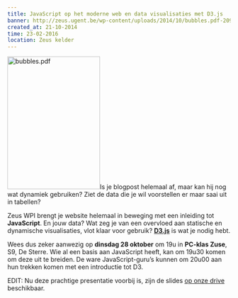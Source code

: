 ```yaml
---
title: JavaScript op het moderne web en data visualisaties met D3.js
banner: http://zeus.ugent.be/wp-content/uploads/2014/10/bubbles.pdf-209x300.png
created_at: 21-10-2014
time: 23-02-2016
location: Zeus kelder
---
```


<a href="https://zeus.ugent.be/wp-content/uploads/2014/10/bubbles.pdf.png"><img src="http://zeus.ugent.be/wp-content/uploads/2014/10/bubbles.pdf-209x300.png" alt="bubbles.pdf" width="209" height="300" class="alignright size-medium wp-image-2086" /></a>Is je blogpost helemaal af, maar kan hij nog wat dynamiek gebruiken? Ziet de data die je wil voorstellen er maar saai uit in tabellen?

Zeus WPI brengt je website helemaal in beweging met een inleiding tot <strong>JavaScript</strong>. En jouw data? Wat zeg je van een overvloed aan statische en dynamische visualisaties, vlot klaar voor gebruik? <a href="http://d3js.org"><strong>D3.js</strong></a> is wat je nodig hebt.

Wees dus zeker aanwezig op <strong>dinsdag 28 oktober</strong> om 19u in <strong>PC-klas Zuse</strong>, S9, De Sterre.  Wie al een basis aan JavaScript heeft, kan om 19u30 komen om deze uit te breiden. De ware JavaScript-guru’s kunnen om 20u00 aan hun trekken komen met een introductie tot D3.

EDIT: Nu deze prachtige presentatie voorbij is, zijn de slides <a href="https://drive.google.com/file/d/0B5ZV260qgPNlRHppbVp1YU1kd1E/view?usp=sharing" title="Slides op Google Drive">op onze drive</a> beschikbaar.